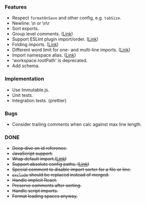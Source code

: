 ### Features

- Respect `formatOnSave` and other config, e.g. `tabSize`.
- Newline: \n or \n\r
- Sort exports.
- Group level comments. ([Link](https://github.com/SoominHan/import-sorter/issues/46))
- Support ESLint plugin import/order. ([Link](https://github.com/SoominHan/import-sorter/issues/43))
- Folding imports. ([Link](https://github.com/SoominHan/import-sorter/pull/38))
- Different word limit for one- and multi-line imports. ([Link](https://github.com/SoominHan/import-sorter/issues/31))
- Import namespace alias. ([Link](https://github.com/SoominHan/import-sorter/issues/29))
- 'workspace.rootPath' is deprecated.
- Add schema.

### Implementation

- Use Immutable.js.
- Unit tests.
- Integration tests. (prettier)

### Bugs

- Consider trailing comments when calc against max line length.

### DONE

- ~~Deep dive on id reference.~~
- ~~JavaScript support.~~
- ~~Wrap default import.([Link](https://github.com/SoominHan/import-sorter/issues/23))~~
- ~~Support absolute config paths. ([Link](https://github.com/SoominHan/import-sorter/issues/26))~~
- ~~Special comment to disable import sorter for a file or line.~~
- ~~`exclude` should be replaced instead of merged.~~
- ~~Handle implicit React.~~
- ~~Preserve comments after sorting.~~
- ~~Handle script imports.~~
- ~~Format leading spaces anyway.~~
